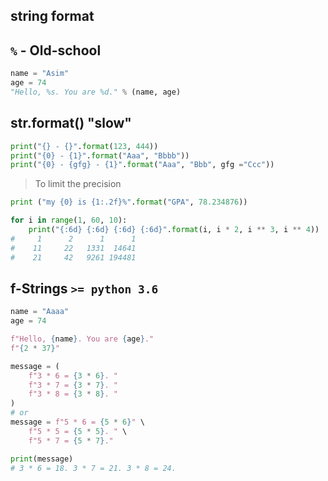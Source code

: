 ## string format

## `%` - Old-school
```python
name = "Asim"
age = 74
"Hello, %s. You are %d." % (name, age)
```


## str.format() "slow"
```python
print("{} - {}".format(123, 444)) 
print("{0} - {1}".format("Aaa", "Bbbb")) 
print("{0} - {gfg} - {1}".format("Aaa", "Bbb", gfg ="Ccc"))
```


> To limit the precision 
```python
print ("my {0} is {1:.2f}%".format("GPA", 78.234876)) 
```


```python
for i in range(1, 60, 10): 
    print("{:6d} {:6d} {:6d} {:6d}".format(i, i * 2, i ** 3, i ** 4))
#     1      2      1      1
#    11     22   1331  14641
#    21     42   9261 194481
```


## f-Strings `>= python 3.6`
```python
name = "Aaaa"
age = 74

f"Hello, {name}. You are {age}."
f"{2 * 37}"
```



```python
message = (
    f"3 * 6 = {3 * 6}. "
    f"3 * 7 = {3 * 7}. "
    f"3 * 8 = {3 * 8}. "
)
# or
message = f"5 * 6 = {5 * 6}" \
    f"5 * 5 = {5 * 5}. " \
    f"5 * 7 = {5 * 7}."

print(message)
# 3 * 6 = 18. 3 * 7 = 21. 3 * 8 = 24. 
```
